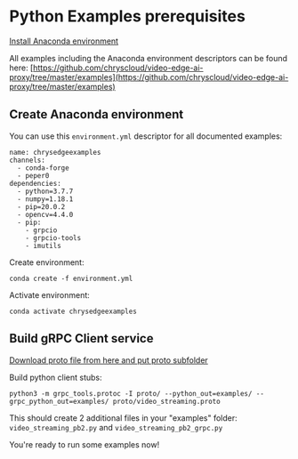 # Python Examples prerequisites

<u>[Install Anaconda environment](https://docs.anaconda.com/anaconda/install/)</u>

All examples including the Anaconda environment descriptors can be found here: [https://github.com/chryscloud/video-edge-ai-proxy/tree/master/examples](https://github.com/chryscloud/video-edge-ai-proxy/tree/master/examples)

## Create Anaconda environment

You can use this `environment.yml` descriptor for all documented examples:

```
name: chrysedgeexamples
channels:
  - conda-forge
  - peper0
dependencies:
  - python=3.7.7
  - numpy=1.18.1
  - pip=20.0.2
  - opencv=4.4.0
  - pip:
    - grpcio
    - grpcio-tools
    - imutils
```

Create environment:

```
conda create -f environment.yml
```

Activate environment:

```
conda activate chrysedgeexamples
```

## Build gRPC Client service

<u>[Download proto file from here and put proto subfolder](https://github.com/chryscloud/video-edge-ai-proxy/blob/master/proto/video_streaming.proto)</u>

Build python client stubs:

```
python3 -m grpc_tools.protoc -I proto/ --python_out=examples/ --grpc_python_out=examples/ proto/video_streaming.proto
```

This should create 2 additional files in your "examples" folder: `video_streaming_pb2.py` and `video_streaming_pb2_grpc.py`

You're ready to run some examples now!

